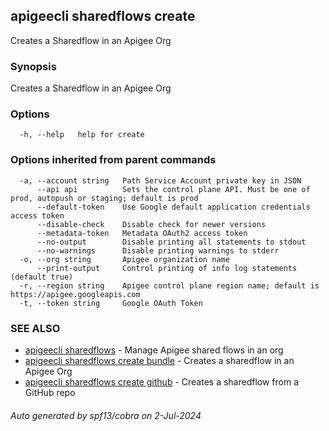 ## apigeecli sharedflows create

Creates a Sharedflow in an Apigee Org

### Synopsis

Creates a Sharedflow in an Apigee Org

### Options

```
  -h, --help   help for create
```

### Options inherited from parent commands

```
  -a, --account string   Path Service Account private key in JSON
      --api api          Sets the control plane API. Must be one of prod, autopush or staging; default is prod
      --default-token    Use Google default application credentials access token
      --disable-check    Disable check for newer versions
      --metadata-token   Metadata OAuth2 access token
      --no-output        Disable printing all statements to stdout
      --no-warnings      Disable printing warnings to stderr
  -o, --org string       Apigee organization name
      --print-output     Control printing of info log statements (default true)
  -r, --region string    Apigee control plane region name; default is https://apigee.googleapis.com
  -t, --token string     Google OAuth Token
```

### SEE ALSO

* [apigeecli sharedflows](apigeecli_sharedflows.md)	 - Manage Apigee shared flows in an org
* [apigeecli sharedflows create bundle](apigeecli_sharedflows_create_bundle.md)	 - Creates a sharedflow in an Apigee Org
* [apigeecli sharedflows create github](apigeecli_sharedflows_create_github.md)	 - Creates a sharedflow from a GitHub repo

###### Auto generated by spf13/cobra on 2-Jul-2024

